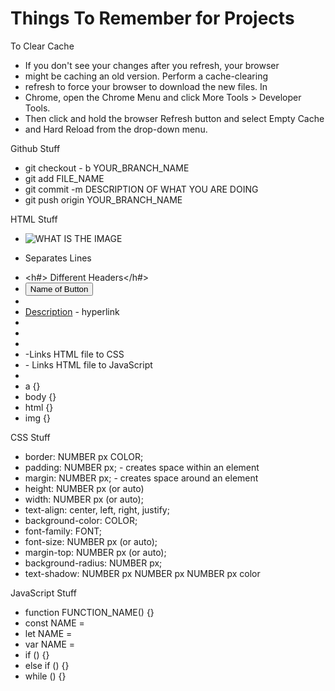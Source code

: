 # Things To Remember for Projects

To Clear Cache
* If you don't see your changes after you refresh, your browser 
* might be caching an old version. Perform a cache-clearing 
* refresh to force your browser to download the new files. In 
* Chrome, open the Chrome Menu and click More Tools > Developer Tools. 
* Then click and hold the browser Refresh button and select Empty Cache 
* and Hard Reload from the drop-down menu.

Github Stuff
* git checkout - b YOUR_BRANCH_NAME
* git add FILE_NAME
* git commit -m DESCRIPTION OF WHAT YOU ARE DOING
* git push origin YOUR_BRANCH_NAME

HTML Stuff
* <img src="LINK_HERE" width="SIZE" height="SIZE" alt="WHAT IS THE IMAGE">
* <p> Separates Lines</p>
* <h#> Different Headers</h#>
* <button onclick="JavaScript Function Here">Name of Button</button>
* <div id="NAME_OF_CSS_AREA"></div>
* <a href="Link">Description</a> - hyperlink
* <head> </head>
* <body> </body>
* <title> </title>
* <link rel="NAME" href="CSS File"> -Links HTML file to CSS
* <script src="JS FILE"></script> - Links HTML file to JavaScript
* <meta charset="UTF-8">
* a {}
* body {}
* html {}
* img {}

CSS Stuff
* border: NUMBER px COLOR;
* padding: NUMBER px; - creates space within an element
* margin: NUMBER px; - creates space around an element
* height: NUMBER px (or auto)
* width: NUMBER px (or auto);
* text-align: center, left, right, justify;
* background-color: COLOR;
* font-family: FONT;
* font-size: NUMBER px (or auto);
* margin-top: NUMBER px (or auto);
* background-radius: NUMBER px;
* text-shadow: NUMBER px NUMBER px NUMBER px color

JavaScript Stuff
* function FUNCTION_NAME() {}
* const NAME =
* let NAME =
* var NAME =
* if () {}
* else if () {}
* while () {}